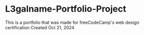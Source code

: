 # L3galname-Portfolio-Project

This is a portfolio that was made for freeCodeCamp's web design certification
Created Oct 21, 2024
